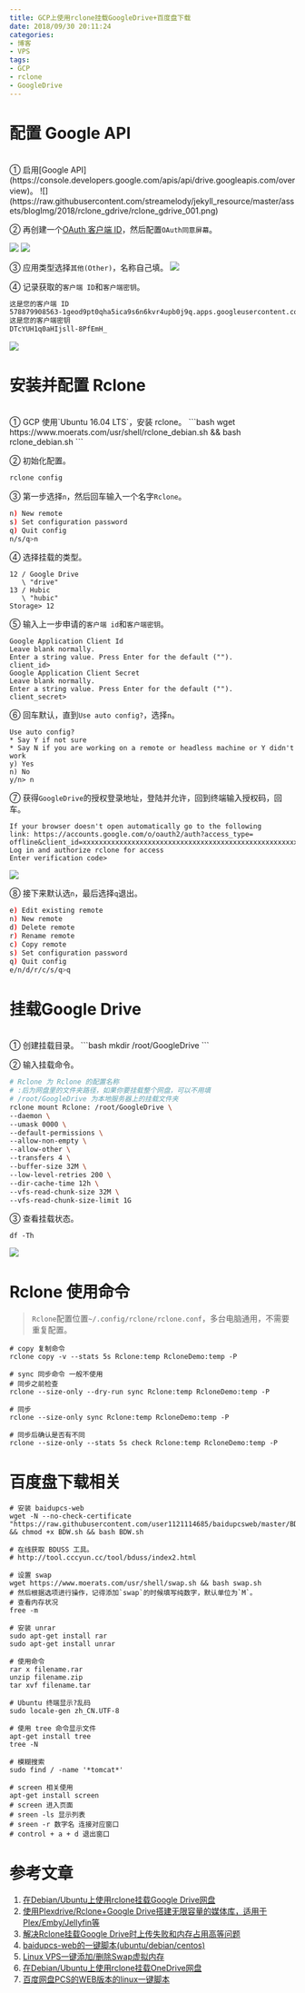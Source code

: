 ```yaml
---
title: GCP上使用rclone挂载GoogleDrive+百度盘下载
date: 2018/09/30 20:11:24
categories: 
- 博客
- VPS
tags: 
- GCP
- rclone
- GoogleDrive
---
```


# 配置 Google API
<br/>
① 启用[Google API](https://console.developers.google.com/apis/api/drive.googleapis.com/overview)。
![](https://raw.githubusercontent.com/streamelody/jekyll_resource/master/assets/blogImg/2018/rclone_gdrive/rclone_gdrive_001.png)

② 再创建一个[OAuth 客户端 ID](https://console.developers.google.com/apis/credentials/oauthclient)，然后配置`OAuth同意屏幕`。
<!--more-->
![](https://raw.githubusercontent.com/streamelody/jekyll_resource/master/assets/blogImg/2018/rclone_gdrive/rclone_gdrive_002.png)
![](https://raw.githubusercontent.com/streamelody/jekyll_resource/master/assets/blogImg/2018/rclone_gdrive/rclone_gdrive_003.png)

③ 应用类型选择`其他(Other)`，名称自己填。
![](https://raw.githubusercontent.com/streamelody/jekyll_resource/master/assets/blogImg/2018/rclone_gdrive/rclone_gdrive_004.png)

④ 记录获取的`客户端 ID`和`客户端密钥`。
```bash
这是您的客户端 ID
578879908563-1geod9pt0qha5ica9s6n6kvr4upb0j9q.apps.googleusercontent.com
这是您的客户端密钥
DTcYUH1q0aHIjsll-8PfEmH_
```
![](https://raw.githubusercontent.com/streamelody/jekyll_resource/master/assets/blogImg/2018/rclone_gdrive/rclone_gdrive_005.png)

# 安装并配置 Rclone
<br/>
① GCP 使用`Ubuntu 16.04 LTS`，安装 rclone。
```bash
wget https://www.moerats.com/usr/shell/rclone_debian.sh && bash rclone_debian.sh
```

② 初始化配置。
```bash
rclone config
```

③ 第一步选择`n`，然后回车输入一个名字`Rclone`。
```bash
n) New remote
s) Set configuration password
q) Quit config
n/s/q>n
```

④ 选择挂载的类型。
```
12 / Google Drive
   \ "drive"
13 / Hubic
   \ "hubic"
Storage> 12 
```

⑤ 输入上一步申请的`客户端 id`和`客户端密钥`。
```
Google Application Client Id
Leave blank normally.
Enter a string value. Press Enter for the default ("").
client_id> 
Google Application Client Secret
Leave blank normally.
Enter a string value. Press Enter for the default ("").
client_secret> 
```

⑥ 回车默认，直到`Use auto config?`，选择`n`。
```
Use auto config?
* Say Y if not sure
* Say N if you are working on a remote or headless machine or Y didn't work
y) Yes
n) No
y/n> n
```

⑦ 获得`GoogleDrive`的授权登录地址，登陆并允许，回到终端输入授权码，回车。
```
If your browser doesn't open automatically go to the following
link: https://accounts.google.com/o/oauth2/auth?access_type=
offline&client_id=xxxxxxxxxxxxxxxxxxxxxxxxxxxxxxxxxxxxxxxxxxxxxxxxxxxxxxxxxxxx
Log in and authorize rclone for access
Enter verification code>

```

![](https://raw.githubusercontent.com/streamelody/jekyll_resource/master/assets/blogImg/2018/rclone_gdrive/rclone_gdrive_006.png)

⑧ 接下来默认选`n`，最后选择`q`退出。
```bash
e) Edit existing remote
n) New remote
d) Delete remote
r) Rename remote
c) Copy remote
s) Set configuration password
q) Quit config
e/n/d/r/c/s/q>q
```

# 挂载Google Drive
<br/>
① 创建挂载目录。
```bash
mkdir /root/GoogleDrive
```

② 输入挂载命令。
```bash
# Rclone 为 Rclone 的配置名称
# :后为网盘里的文件夹路径，如果你要挂载整个网盘，可以不用填
# /root/GoogleDrive 为本地服务器上的挂载文件夹
rclone mount Rclone: /root/GoogleDrive \
--daemon \ 
--umask 0000 \
--default-permissions \
--allow-non-empty \
--allow-other \
--transfers 4 \
--buffer-size 32M \
--low-level-retries 200 \
--dir-cache-time 12h \
--vfs-read-chunk-size 32M \
--vfs-read-chunk-size-limit 1G 
```

③ 查看挂载状态。
```
df -Th
```
![](https://raw.githubusercontent.com/streamelody/jekyll_resource/master/assets/blogImg/2018/rclone_gdrive/rclone_gdrive_007.png)

# Rclone 使用命令
> `Rclone`配置位置`~/.config/rclone/rclone.conf`，多台电脑通用，不需要重复配置。

```shell
# copy 复制命令
rclone copy -v --stats 5s Rclone:temp RcloneDemo:temp -P

# sync 同步命令 一般不使用
# 同步之前检查
rclone --size-only --dry-run sync Rclone:temp RcloneDemo:temp -P

# 同步
rclone --size-only sync Rclone:temp RcloneDemo:temp -P

# 同步后确认是否有不同 
rclone --size-only --stats 5s check Rclone:temp RcloneDemo:temp -P
```

# 百度盘下载相关

```shell
# 安装 baidupcs-web
wget -N --no-check-certificate "https://raw.githubusercontent.com/user1121114685/baidupcsweb/master/BDW.sh" && chmod +x BDW.sh && bash BDW.sh

# 在线获取 BDUSS 工具。
# http://tool.cccyun.cc/tool/bduss/index2.html

# 设置 swap
wget https://www.moerats.com/usr/shell/swap.sh && bash swap.sh
# 然后根据选项进行操作，记得添加`swap`的时候填写纯数字，默认单位为`M`。
# 查看内存状况
free -m

# 安装 unrar
sudo apt-get install rar
sudo apt-get install unrar

# 使用命令 
rar x filename.rar
unzip filename.zip
tar xvf filename.tar

# Ubuntu 终端显示?乱码
sudo locale-gen zh_CN.UTF-8

# 使用 tree 命令显示文件
apt-get install tree
tree -N

# 模糊搜索
sudo find / -name '*tomcat*'

# screen 相关使用
apt-get install screen
# screen 进入页面
# sreen -ls 显示列表 
# sreen -r 数字名 连接对应窗口
# control + a + d 退出窗口
```

# 参考文章
1. [在Debian/Ubuntu上使用rclone挂载Google Drive网盘](https://www.moerats.com/archives/481/)
2. [使用Plexdrive/Rclone+Google Drive搭建无限容量的媒体库，适用于Plex/Emby/Jellyfin等](https://www.moerats.com/archives/870/)
3. [解决Rclone挂载Google Drive时上传失败和内存占用高等问题](https://www.moerats.com/archives/877/)
4. [baidupcs-web的一键脚本(ubuntu/debian/centos)](https://github.com/liuzhuoling2011/baidupcs-web/issues/65)
5. [Linux VPS一键添加/删除Swap虚拟内存](https://www.moerats.com/archives/722/)
6. [在Debian/Ubuntu上使用rclone挂载OneDrive网盘](https://www.moerats.com/archives/491/)
7. [百度网盘PCS的WEB版本的linux一键脚本](https://github.com/user1121114685/baidupcsweb)